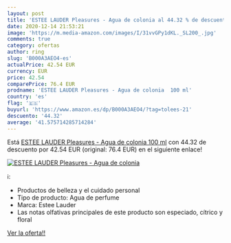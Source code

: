 ```yaml
---
layout: post
title: 'ESTEE LAUDER Pleasures - Agua de colonia al 44.32 % de descuento'
date: 2020-12-14 21:53:21
image: 'https://m.media-amazon.com/images/I/31vvGPy1dKL._SL200_.jpg'
comments: true
category: ofertas
author: ring
slug: 'B000A3AEO4-es'
actualPrice: 42.54 EUR
currency: EUR
price: 42.54
comparePrice: 76.4 EUR
prodname: 'ESTEE LAUDER Pleasures - Agua de colonia  100 ml'
country: 'es'
flag: '🇪🇸'
buyurl: 'https://www.amazon.es/dp/B000A3AEO4/?tag=tolees-21'
descuento: '44.32'
average: '41.575714285714284'
---
```


Está [ESTEE LAUDER Pleasures - Agua de colonia  100 ml](https://www.amazon.es/dp/B000A3AEO4/?tag=tolees-21) con 44.32 de descuento por 42.54 EUR (original: 76.4 EUR) en el siguiente enlace!

[![ESTEE LAUDER Pleasures - Agua de colonia](https://m.media-amazon.com/images/I/31vvGPy1dKL._SL200_.jpg)](https://www.amazon.es/dp/B000A3AEO4/?tag=tolees-21)

ℹ️:

- Productos de belleza y el cuidado personal
- Tipo de producto: Agua de perfume
- Marca: Estee Lauder
- Las notas olfativas principales de este producto son especiado, cítrico y floral

[Ver la oferta!!](https://www.amazon.es/dp/B000A3AEO4/?tag=tolees-21)
